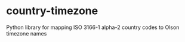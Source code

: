 country-timezone
================

Python library for mapping ISO 3166-1 alpha-2 country codes to Olson timezone names